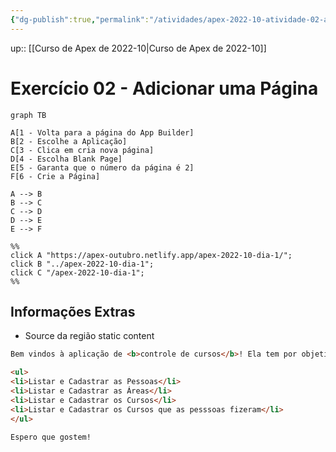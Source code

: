 ```yaml
---
{"dg-publish":true,"permalink":"/atividades/apex-2022-10-atividade-02-adicionar-pagina/","dgHomeLink":true,"dgPassFrontmatter":false}
---
```


up:: [[Curso de Apex de 2022-10|Curso de Apex de 2022-10]]

# Exercício 02 - Adicionar uma Página

```mermaid
graph TB

A[1 - Volta para a página do App Builder]
B[2 - Escolhe a Aplicação]
C[3 - Clica em cria nova página]
D[4 - Escolha Blank Page]
E[5 - Garanta que o número da página é 2]
F[6 - Crie a Página]

A --> B
B --> C
C --> D
D --> E
E --> F

%%
click A "https://apex-outubro.netlify.app/apex-2022-10-dia-1/";
click B "../apex-2022-10-dia-1";
click C "/apex-2022-10-dia-1";
%%
```

## Informações Extras
- Source da região static content
```html
Bem vindos à aplicação de <b>controle de cursos</b>! Ela tem por objetivo:

<ul>
<li>Listar e Cadastrar as Pessoas</li>
<li>Listar e Cadastrar as Áreas</li>
<li>Listar e Cadastrar os Cursos</li>
<li>Listar e Cadastrar os Cursos que as pesssoas fizeram</li>
</ul>

Espero que gostem!
```
